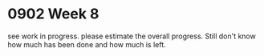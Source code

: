 # 0902 Week 8

see work in progress. please estimate the overall progress.
Still don't know how much has been done and how much is left.
